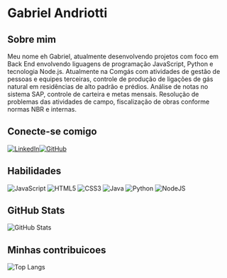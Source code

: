 # Gabriel Andriotti

## Sobre mim
Meu nome eh Gabriel, atualmente desenvolvendo projetos com foco em Back End envolvendo liguagens de programação JavaScript, Python e tecnologia Node.js. Atualmente na Comgás com atividades de gestão de pessoas e equipes terceiras, controle de produção de ligações de gás natural em residências de alto padrão e prédios. Análise de notas no sistema SAP, controle de carteira e metas mensais. Resolução de problemas das atividades de campo, fiscalização de obras conforme normas NBR e internas.

## Conecte-se comigo 
[![LinkedIn](https://img.shields.io/badge/LinkedIn-0077B5?style=for-the-badge&logo=linkedin&logoColor=white)](https://www.linkedin.com/in/gabriel-a-3ba31bb6/)[![GitHub](https://img.shields.io/badge/GitHub-100000?style=for-the-badge&logo=github&logoColor=white)](https://github.com/SEUUSERNAME)


## Habilidades
![JavaScript](https://img.shields.io/badge/JavaScript-F7DF1E?style=for-the-badge&logo=javascript&logoColor=black) ![HTML5](https://img.shields.io/badge/HTML5-E34F26?style=for-the-badge&logo=html5&logoColor=white) ![CSS3](https://img.shields.io/badge/CSS3-1572B6?style=for-the-badge&logo=css3&logoColor=white) ![Java](https://img.shields.io/badge/java-%23ED8B00.svg?style=for-the-badge&logo=openjdk&logoColor=white) ![Python](https://img.shields.io/badge/python-3670A0?style=for-the-badge&logo=python&logoColor=ffdd54) ![NodeJS](https://img.shields.io/badge/node.js-6DA55F?style=for-the-badge&logo=node.js&logoColor=white)

## GitHub Stats
![GitHub Stats](https://github-readme-stats.vercel.app/api?username=andriottigabriel&theme=transparent&bg_color=000&border_color=30A3DC&show_icons=true&icon_color=30A3DC&hide_title=true&text_color=FFF)

## Minhas contribuicoes
![Top Langs](https://github-readme-stats-git-masterrstaa-rickstaa.vercel.app/api/top-langs/?username=andriottigabriel&layout=compact&bg_color=000&border_color=30A3DC&hide_title=true&text_color=FFF)




